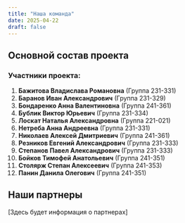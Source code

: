 ```yaml
---
title: "Наша команда"
date: 2025-04-22
draft: false
---
```


## Основной состав проекта

<div class="team-list">

### Участники проекта:

1. **Бажитова Владислава Романовна** (Группа 231-331)
2. **Баранов Иван Александрович** (Группа 231-329)
3. **Бондаренко Анна Валентиновна** (Группа 241-361)
4. **Бублик Виктор Юрьевич** (Группа 231-334)
5. **Лоскат Наталья Александровна** (Группа 221-021)
6. **Нетреба Анна Андреевна** (Группа 231-331)
7. **Николаев Алексей Дмитриевич** (Группа 241-361)
8. **Резников Евгений Александрович** (Группа 231-333)
9. **Степанов Павел Александрович** (Группа 231-333)
10. **Бойков Тимофей Анатольевич** (Группа 241-351)
11. **Столярж Степан Алексеевич** (Группа 241-353)
12. **Панин Данила Олегович** (Группа 241-351)

</div>

## Наши партнеры

[Здесь будет информация о партнерах]